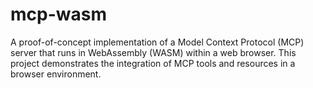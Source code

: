 # mcp-wasm
A proof-of-concept implementation of a Model Context Protocol (MCP) server that runs in WebAssembly (WASM) within a web browser. This project demonstrates the integration of MCP tools and resources in a browser environment.
